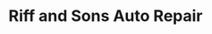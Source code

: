 ---
title: "Riff and Sons Auto Repair"
url: /newburgh/riff-and-sons-auto-repair/
shop: car repair
---